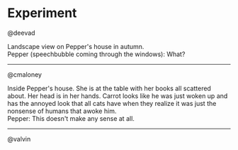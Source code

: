 Experiment
==========

@deevad

Landscape view on Pepper's house in autumn.  
Pepper (speechbubble coming through the windows): What?

---

@cmaloney

Inside Pepper's house. She is at the table with her books all scattered about. Her head is in her hands. Carrot looks like he was just woken up and has the annoyed look that all cats have when they realize it was just the nonsense of humans that awoke him.  
Pepper: This doesn't make any sense at all.

---

@valvin

